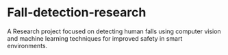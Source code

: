 # Fall-detection-research
A Research project focused on detecting human falls using computer vision and machine learning techniques for improved safety in smart environments.
